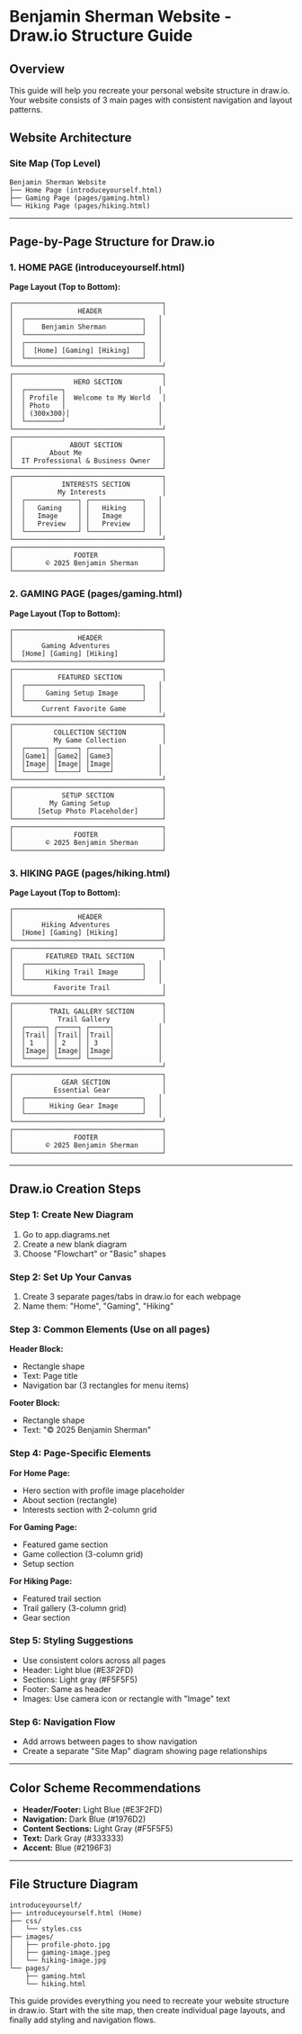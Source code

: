 # Benjamin Sherman Website - Draw.io Structure Guide

## Overview
This guide will help you recreate your personal website structure in draw.io. Your website consists of 3 main pages with consistent navigation and layout patterns.

## Website Architecture

### Site Map (Top Level)
```
Benjamin Sherman Website
├── Home Page (introduceyourself.html)
├── Gaming Page (pages/gaming.html)
└── Hiking Page (pages/hiking.html)
```

---

## Page-by-Page Structure for Draw.io

### 1. HOME PAGE (introduceyourself.html)

**Page Layout (Top to Bottom):**
```
┌─────────────────────────────────────┐
│                HEADER               │
│  ┌─────────────────────────────┐   │
│  │    Benjamin Sherman         │   │
│  └─────────────────────────────┘   │
│  ┌─────────────────────────────┐   │
│  │  [Home] [Gaming] [Hiking]   │   │
│  └─────────────────────────────┘   │
└─────────────────────────────────────┘
┌─────────────────────────────────────┐
│               HERO SECTION          │
│  ┌─────────┐                       │
│  │ Profile │  Welcome to My World   │
│  │ Photo   │                       │
│  │ (300x300)│                      │
│  └─────────┘                       │
└─────────────────────────────────────┘
┌─────────────────────────────────────┐
│              ABOUT SECTION          │
│         About Me                    │
│  IT Professional & Business Owner   │
└─────────────────────────────────────┘
┌─────────────────────────────────────┐
│            INTERESTS SECTION        │
│           My Interests              │
│  ┌─────────────┐ ┌─────────────┐   │
│  │   Gaming    │ │   Hiking    │   │
│  │   Image     │ │   Image     │   │
│  │   Preview   │ │   Preview   │   │
│  └─────────────┘ └─────────────┘   │
└─────────────────────────────────────┘
┌─────────────────────────────────────┐
│               FOOTER                │
│        © 2025 Benjamin Sherman      │
└─────────────────────────────────────┘
```

### 2. GAMING PAGE (pages/gaming.html)

**Page Layout (Top to Bottom):**
```
┌─────────────────────────────────────┐
│                HEADER               │
│       Gaming Adventures             │
│  [Home] [Gaming] [Hiking]           │
└─────────────────────────────────────┘
┌─────────────────────────────────────┐
│           FEATURED SECTION          │
│  ┌─────────────────────────────┐   │
│  │     Gaming Setup Image      │   │
│  └─────────────────────────────┘   │
│       Current Favorite Game        │
└─────────────────────────────────────┘
┌─────────────────────────────────────┐
│          COLLECTION SECTION         │
│          My Game Collection         │
│  ┌─────┐ ┌─────┐ ┌─────┐           │
│  │Game1│ │Game2│ │Game3│           │
│  │Image│ │Image│ │Image│           │
│  └─────┘ └─────┘ └─────┘           │
└─────────────────────────────────────┘
┌─────────────────────────────────────┐
│            SETUP SECTION            │
│         My Gaming Setup             │
│      [Setup Photo Placeholder]      │
└─────────────────────────────────────┘
┌─────────────────────────────────────┐
│               FOOTER                │
│        © 2025 Benjamin Sherman      │
└─────────────────────────────────────┘
```

### 3. HIKING PAGE (pages/hiking.html)

**Page Layout (Top to Bottom):**
```
┌─────────────────────────────────────┐
│                HEADER               │
│       Hiking Adventures             │
│  [Home] [Gaming] [Hiking]           │
└─────────────────────────────────────┘
┌─────────────────────────────────────┐
│        FEATURED TRAIL SECTION       │
│  ┌─────────────────────────────┐   │
│  │     Hiking Trail Image      │   │
│  └─────────────────────────────┘   │
│          Favorite Trail             │
└─────────────────────────────────────┘
┌─────────────────────────────────────┐
│         TRAIL GALLERY SECTION       │
│           Trail Gallery             │
│  ┌─────┐ ┌─────┐ ┌─────┐           │
│  │Trail│ │Trail│ │Trail│           │
│  │ 1   │ │ 2   │ │ 3   │           │
│  │Image│ │Image│ │Image│           │
│  └─────┘ └─────┘ └─────┘           │
└─────────────────────────────────────┘
┌─────────────────────────────────────┐
│            GEAR SECTION             │
│          Essential Gear             │
│  ┌─────────────────────────────┐   │
│  │      Hiking Gear Image      │   │
│  └─────────────────────────────┘   │
└─────────────────────────────────────┘
┌─────────────────────────────────────┐
│               FOOTER                │
│        © 2025 Benjamin Sherman      │
└─────────────────────────────────────┘
```

---

## Draw.io Creation Steps

### Step 1: Create New Diagram
1. Go to app.diagrams.net
2. Create a new blank diagram
3. Choose "Flowchart" or "Basic" shapes

### Step 2: Set Up Your Canvas
1. Create 3 separate pages/tabs in draw.io for each webpage
2. Name them: "Home", "Gaming", "Hiking"

### Step 3: Common Elements (Use on all pages)
**Header Block:**
- Rectangle shape
- Text: Page title
- Navigation bar (3 rectangles for menu items)

**Footer Block:**
- Rectangle shape
- Text: "© 2025 Benjamin Sherman"

### Step 4: Page-Specific Elements

**For Home Page:**
- Hero section with profile image placeholder
- About section (rectangle)
- Interests section with 2-column grid

**For Gaming Page:**
- Featured game section
- Game collection (3-column grid)
- Setup section

**For Hiking Page:**
- Featured trail section
- Trail gallery (3-column grid)
- Gear section

### Step 5: Styling Suggestions
- Use consistent colors across all pages
- Header: Light blue (#E3F2FD)
- Sections: Light gray (#F5F5F5)
- Footer: Same as header
- Images: Use camera icon or rectangle with "Image" text

### Step 6: Navigation Flow
- Add arrows between pages to show navigation
- Create a separate "Site Map" diagram showing page relationships

---

## Color Scheme Recommendations
- **Header/Footer:** Light Blue (#E3F2FD)
- **Navigation:** Dark Blue (#1976D2)
- **Content Sections:** Light Gray (#F5F5F5)
- **Text:** Dark Gray (#333333)
- **Accent:** Blue (#2196F3)

---

## File Structure Diagram
```
introduceyourself/
├── introduceyourself.html (Home)
├── css/
│   └── styles.css
├── images/
│   ├── profile-photo.jpg
│   ├── gaming-image.jpeg
│   └── hiking-image.jpg
└── pages/
    ├── gaming.html
    └── hiking.html
```

This guide provides everything you need to recreate your website structure in draw.io. Start with the site map, then create individual page layouts, and finally add styling and navigation flows.